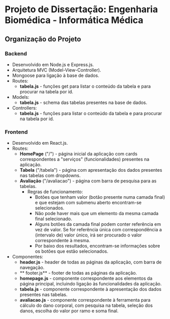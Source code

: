 # Projeto de Dissertação: Engenharia Biomédica - Informática Médica

## Organização do Projeto

### Backend
- Desenvolvido em Node.js e Express.js.
- Arquitetura MVC (Model-View-Controller).
- Mongoose para ligação à base de dados.
- Routes:
	- **tabela.js** - funções get para listar o conteúdo da tabela e para procurar na tabela por id.
- Models:
	- **tabela.js** - schema das tabelas presentes na base de dados.
- Controllers:
	- **tabela.js** - funções para listar o conteúdo da tabela e para procurar na tabela por id.

### Frontend
- Desenvolvido em React.js.
- Routes:
	- **HomePage** ("/") - página inicial da aplicação com cards correspondentes a "serviços" (funcionalidades) presentes na aplicação.
	- **Tabela** ("/tabela") - página com apresentação dos dados presentes nas tabelas com dropdowns.
	- **Avaliação** ("/avaliacao") - página com barra de pesquisa para as tabelas. 
		- Regras de funcionamento:
			- Botões que tenham valor (botão presente numa camada final) e que estejam com submenu aberto encontram-se selecionados.
			- Não pode haver mais que um elemento da mesma camada final selecionado. 
			- Alguns botões da camada final podem conter referência em vez de valor. Se for referência única com correspondência a (intervalo de) valor único, irá ser procurado o valor correspondente à mesma. 
			- Por baixo dos resultados, encontram-se informações sobre os botões que estão selecionados.  
- Componentes:
	- **header.js** - header de todas as páginas da aplicação, com barra de navegação.
	- ** footer.js** - footer de todas as páginas da aplicação.
	- **homepage.js** - componente correspondente aos elementos da página principal, incluindo ligação às funcionalidades da aplicação.
	- **tabela.js** - componente correspondente à apresentação dos dados presentes nas tabelas.
	- **avaliacao.js** - componente correspondente à ferramenta para cálculo do dano corporal, com pesquisa na tabela, seleção dos danos, escolha do valor por ramo e soma final.